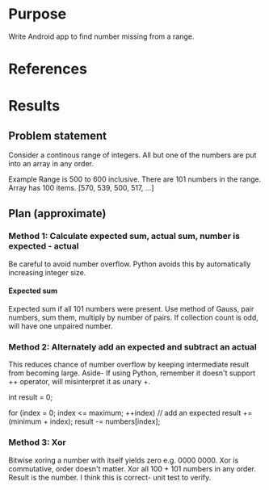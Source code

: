 # Purpose
Write Android app to find number missing from a range.

# References

# Results

## Problem statement
Consider a continous range of integers.
All but one of the numbers are put into an array in any order.

Example
Range is 500 to 600 inclusive.
There are 101 numbers in the range.
Array has 100 items.
[570, 539, 500, 517, ...]

## Plan (approximate)

### Method 1: Calculate expected sum, actual sum, number is expected - actual
Be careful to avoid number overflow.
Python avoids this by automatically increasing integer size.

#### Expected sum
Expected sum if all 101 numbers were present.
Use method of Gauss, pair numbers, sum them, multiply by number of pairs.
If collection count is odd, will have one unpaired number.

### Method 2: Alternately add an expected and subtract an actual
This reduces chance of number overflow by keeping intermediate result from becoming large.
Aside- If using Python, remember it doesn't support ++ operator, will misinterpret it as unary +.

int result = 0;

for (index = 0; index <= maximum; ++index)
   // add an expected
   result += (minimum + index);
   result -= numbers[index];

### Method 3: Xor
Bitwise xoring a number with itself yields zero e.g. 0000 0000.
Xor is commutative, order doesn't matter.
Xor all 100 + 101 numbers in any order.
Result is the number.
I think this is correct- unit test to verify.
